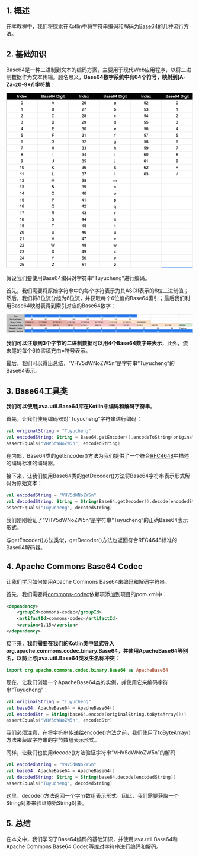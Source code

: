 ## 1. 概述

在本教程中，我们将探索在Kotlin中将字符串编码和解码为[Base64](https://en.wikipedia.org/wiki/Base64)的几种流行方法。

## 2. 基础知识

Base64是一种二进制到文本的编码方案，主要用于现代Web应用程序，以将二进制数据作为文本传输。顾名思义，**Base64数字系统中有64个符号，映射到[A-Za-z0-9+/]字符集**：

<img src="../assets/img.png">

假设我们要使用Base64编码对字符串“Tuyucheng”进行编码。

首先，我们需要将原始字符串中的每个字符表示为其ASCII表示的8位二进制值；然后，我们将8位流分组为6位流，并获取每个6位值的Base64索引；最后我们利用Base64映射表得到索引对应的Base64数字：

<img src="../assets/img_1.png">

**我们可以注意到3个字节的二进制数据可以用4个Base64数字来表示**，此外，流末尾的每个6位零填充由=符号表示。

最后，我们可以得出总结，“VHV5dWNoZW5n”是字符串“Tuyucheng”的Base64表示。

## 3. Base64工具类

**我们可以使用java.util.Base64库在Kotlin中编码和解码字符串**。

首先，让我们使用编码器对“Tuyucheng”字符串进行编码：

```kotlin
val originalString = "Tuyucheng"
val encodedString: String = Base64.getEncoder().encodeToString(originalString.toByteArray())
assertEquals("VHV5dWNoZW5n", encodedString)
```

在内部，Base64类的getEncoder()方法为我们提供了一个符合[RFC4648](https://datatracker.ietf.org/doc/html/rfc4648)中描述的编码标准的编码器。

接下来，让我们使用Base64类的getDecoder()方法将Base64字符串表示形式解码为原始文本：

```kotlin
val encodedString = "VHV5dWNoZW5n"
val decodedString: String = String(Base64.getDecoder().decode(encodedString))
assertEquals("Tuyucheng", decodedString)
```

我们刚刚验证了“VHV5dWNoZW5n”是字符串“Tuyucheng”的正确Base64表示形式。

与getEncoder()方法类似，getDecoder()方法也返回符合RFC4648标准的Base64解码器。

## 4. Apache Commons Base64 Codec

让我们学习如何使用Apache Commons Base64来编码和解码字符串。

首先，我们需要将[commons-codec](https://search.maven.org/artifact/commons-codec/commons-codec)依赖项添加到项目的pom.xml中：

```xml
<dependency>
    <groupId>commons-codec</groupId>
    <artifactId>commons-codec</artifactId>
    <version>1.15</version>
</dependency>
```

接下来，**我们需要在我们的Kotlin类中显式导入org.apache.commons.codec.binary.Base64，并使用ApacheBase64等别名，以防止与java.util.Base64类发生名称冲突**：

```kotlin
import org.apache.commons.codec.binary.Base64 as ApacheBase64
```

现在，让我们创建一个ApacheBase64类的实例，并使用它来编码字符串“Tuyucheng”：

```kotlin
val originalString = "Tuyucheng"
val base64: ApacheBase64 = ApacheBase64()
val encodedStr = String(base64.encode(originalString.toByteArray()))
assertEquals("VHV5dWNoZW5n", encodedStr)
```

我们必须注意，在将字符串传递给encode()方法之前，我们使用了[toByteArray()](https://kotlinlang.org/api/latest/jvm/stdlib/kotlin.text/to-byte-array.html)方法来获取字符串的字节数组表示形式。

同样，让我们也使用decode()方法验证字符串“VHV5dWNoZW5n”的解码：

```kotlin
val encodedString = "VHV5dWNoZW5n"
val base64: ApacheBase64 = ApacheBase64()
val decodedString: String = String(base64.decode(encodedString))
assertEquals("Tuyucheng", decodedString)
```

这里，decode()方法返回一个字节数组表示形式。因此，我们需要获取一个String对象来验证原始String对象。

## 5. 总结

在本文中，我们学习了Base64编码的基础知识，并使用java.util.Base64和Apache Commons Base64 Codec等库对字符串进行编码和解码。